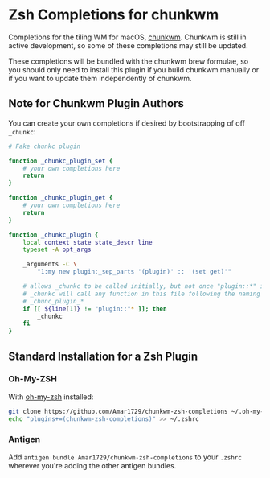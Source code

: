 
# Zsh Completions for chunkwm

Completions for the tiling WM for macOS, [chunkwm](https://github.com/koekeishiya/chunkwm). Chunkwm is still in active development, so some of these completions may still be updated.

These completions will be bundled with the chunkwm brew formulae, so you should only need to install this plugin if you build chunkwm manually or if you want to update them independently of chunkwm.

## Note for Chunkwm Plugin Authors

You can create your own completions if desired by bootstrapping of off `_chunkc`:

```bash
# Fake chunkc plugin

function _chunkc_plugin_set {
    # your own completions here
    return
}

function _chunkc_plugin_get {
    # your own completions here
    return
}

function _chunkc_plugin {
    local context state state_descr line
    typeset -A opt_args

    _arguments -C \
        "1:my new plugin:_sep_parts '(plugin)' :: '(set get)'"

    # allows _chunkc to be called initially, but not once "plugin::*" is completed
    # _chunkc will call any function in this file following the naming syntax:
    # _chunc_plugin_*
    if [[ ${line[1]} != "plugin::"* ]]; then
        _chunkc
    fi
}
```

## Standard Installation for a Zsh Plugin

### Oh-My-ZSH
With [oh-my-zsh](https://github.com/robbyrussell/oh-my-zsh) installed:

```bash
git clone https://github.com/Amar1729/chunkwm-zsh-completions ~/.oh-my-zsh/custom/plugins/chunkwm-zsh-completions
echo "plugins+=(chunkwm-zsh-completions)" >> ~/.zshrc
```

### Antigen
Add `antigen bundle Amar1729/chunkwm-zsh-completions` to your `.zshrc` wherever you're adding the other antigen bundles.
